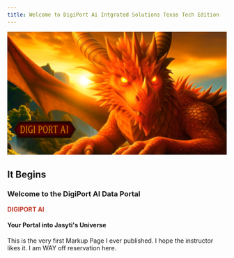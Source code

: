 ```yaml
---
title: Welcome to DigiPort Ai Intgrated Solutions Texas Tech Edition 
---
```


<p align="center">
<img src="./dragon.png" alt="DigiPort AI BiG Red Dragon" width="700">
</p>

## It Begins 
### Welcome to the DigiPort AI Data Portal
<p><strong style="color:#c0392b;">DIGIPORT AI</strong></p>

#### Your Portal into Jasyti's Universe
This is the very first Markup Page I ever published. I hope the instructor likes it.  I am WAY off reservation here.


